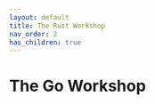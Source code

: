 ```yaml
---
layout: default
title: The Rust Workshop
nav_order: 2
has_children: true
---
```


# The Go Workshop
